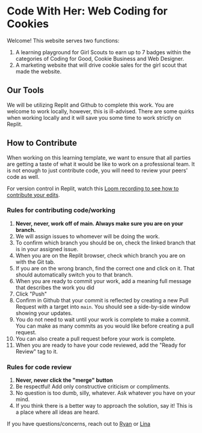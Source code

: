 # Code With Her: Web Coding for Cookies

Welcome! This website serves two functions:

1. A learning playground for Girl Scouts to earn up to 7 badges within the categories of Coding for Good, Cookie Business and Web Designer.
2. A marketing website that will drive cookie sales for the girl scout that made the website.

## Our Tools

We will be utilizing Replit and Github to complete this work. 
You are welcome to work locally, however, this is ill-advised. 
There are some quirks when working locally and it will save you some time to work strictly on Replit.

## How to Contribute

When working on this learning template, we want to ensure that all parties are getting a taste of what it would be like to work on a professional team. 
It is not enough to just contribute code, you will need to review your peers' code as well.

For version control in Replit, watch this [Loom recording to see how to contribute your edits](https://www.loom.com/share/a75ab38904184ef49d70e6f578756ad9?sid=8b5e1d50-01da-4773-bdc6-a225a47c524c).

### Rules for contributing code/working

1. **Never, never, work off of main. Always make sure you are on your branch.**
2. We will assign issues to whomever will be doing the work.
4. To confirm which branch you should be on, check the linked branch that is in your assigned issue.
5. When you are on the Replit browser, check which branch you are on with the Git tab.
6. If you are on the wrong branch, find the correct one and click on it. That should automatically switch you to that branch.
7. When you are ready to commit your work, add a meaning full message that describes the work you did
8. Click "Push"
9. Confirm in Github that your commit is reflected by creating a new Pull Request with a target into `main`. You should see a side-by-side window showing your updates.
10. You do not need to wait until your work is complete to make a commit. You can make as many commits as you would like before creating a pull request.
11. You can also create a pull request before your work is complete.
12. When you are ready to have your code reviewed, add the "Ready for Review" tag to it.

### Rules for code review

1. **Never, never click the "merge" button**
2. Be respectful! Add only constructive criticism or compliments.
3. No question is too dumb, silly, whatever. Ask whatever you have on your mind.
4. If you think there is a better way to approach the solution, say it! This is a place where all ideas are heard.

If you have questions/concerns, reach out to [Ryan](rlay@ucsd.edu) or [Lina](lina@codewithher.org)

